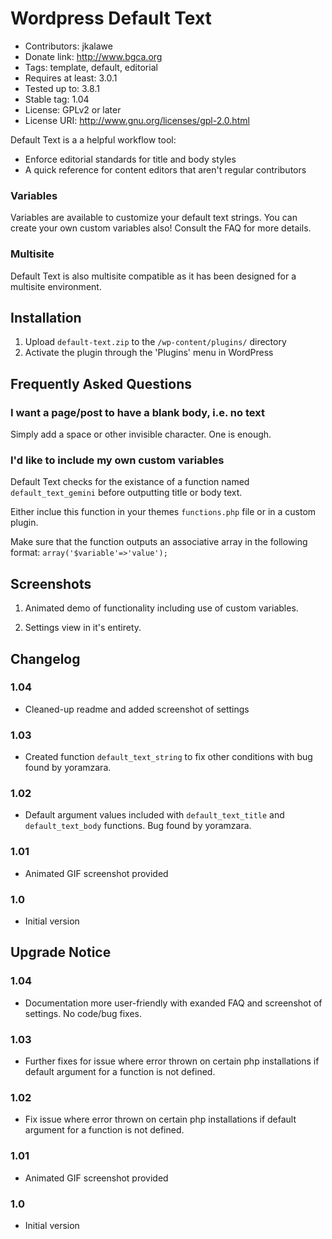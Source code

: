 # Wordpress Default Text
+ Contributors: jkalawe
+ Donate link: http://www.bgca.org
+ Tags: template, default, editorial
+ Requires at least: 3.0.1
+ Tested up to: 3.8.1
+ Stable tag: 1.04
+ License: GPLv2 or later
+ License URI: http://www.gnu.org/licenses/gpl-2.0.html

Default Text is a a helpful workflow tool:
* Enforce editorial standards for title and body styles
* A quick reference for content editors that aren't regular contributors

### Variables
Variables are available to customize your default text strings. You can create your own custom variables also! Consult the FAQ for more details.

### Multisite
Default Text is also multisite compatible as it has been designed for a multisite environment.


## Installation 

1. Upload `default-text.zip` to the `/wp-content/plugins/` directory
1. Activate the plugin through the 'Plugins' menu in WordPress

## Frequently Asked Questions

### I want a page/post to have a blank body, i.e. no text

Simply add a space or other invisible character. One is enough.

### I'd like to include my own custom variables

Default Text checks for the existance of a function named `default_text_gemini` before outputting title or body text.

Either inclue this function in your themes `functions.php` file or in a custom plugin.

Make sure that the function outputs an associative array in the following format:
`array('$variable'=>'value');`

## Screenshots

1. Animated demo of functionality including use of custom variables.

2. Settings view in it's entirety.

## Changelog 

### 1.04
* Cleaned-up readme and added screenshot of settings

### 1.03
* Created function `default_text_string` to fix other conditions with bug found by yoramzara.

### 1.02
* Default argument values included with `default_text_title` and `default_text_body` functions. Bug found by yoramzara.

### 1.01
* Animated GIF screenshot provided

### 1.0
* Initial version

## Upgrade Notice 

### 1.04
* Documentation more user-friendly with exanded FAQ and screenshot of settings. No code/bug fixes.

### 1.03
* Further fixes for issue where error thrown on certain php installations if default argument for a function is not defined.

### 1.02
* Fix issue where error thrown on certain php installations if default argument for a function is not defined.

### 1.01
* Animated GIF screenshot provided

### 1.0
* Initial version